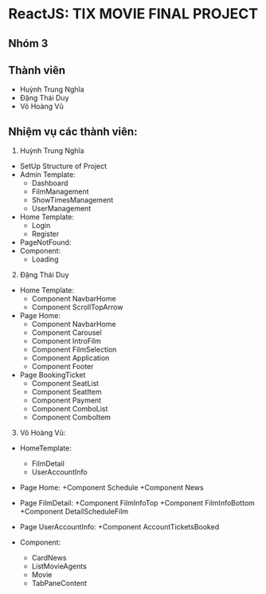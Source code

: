 # ReactJS: TIX MOVIE FINAL PROJECT

## Nhóm 3

## Thành viên

- Huỳnh Trung Nghĩa
- Đặng Thái Duy
- Võ Hoàng Vũ

## Nhiệm vụ các thành viên:

1. Huỳnh Trung Nghĩa

- SetUp Structure of Project
- Admin Template:
  - Dashboard
  - FilmManagement
  - ShowTimesManagement
  - UserManagement
- Home Template:
  - Login
  - Register
- PageNotFound:
- Component:
  - Loading

2. Đặng Thái Duy

- Home Template:
  - Component NavbarHome
  - Component ScrollTopArrow
- Page Home:
  - Component NavbarHome
  - Component Carousel
  - Component IntroFilm
  - Component FilmSelection
  - Component Application
  - Component Footer
- Page BookingTicket
  - Component SeatList
  - Component SeatItem
  - Component Payment
  - Component ComboList
  - Component ComboItem

3. Võ Hoàng Vũ:

- HomeTemplate:
  + FilmDetail
  + UserAccountInfo
- Page Home:
  +Component Schedule
  +Component News

- Page FilmDetail:
  +Component FilmInfoTop 
  +Component FilmInfoBottom
  +Component DetailScheduleFilm
- Page UserAccountInfo:
  +Component AccountTicketsBooked
- Component:
	+ CardNews
	+ ListMovieAgents	
  + Movie	
  + TabPaneContent
